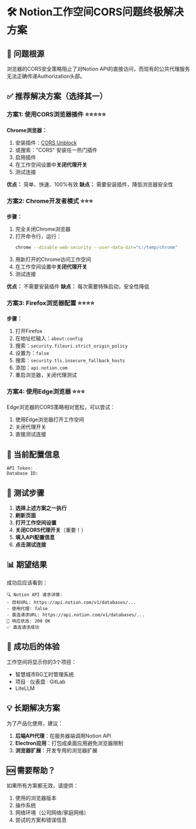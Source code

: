 # 🛠️ Notion工作空间CORS问题终极解决方案

## 🚨 问题根源
浏览器的CORS安全策略阻止了对Notion API的直接访问，而现有的公共代理服务无法正确传递Authorization头部。

## ✅ 推荐解决方案（选择其一）

### 方案1: 使用CORS浏览器插件 ⭐️⭐️⭐️⭐️⭐️

**Chrome浏览器：**
1. 安装插件：[CORS Unblock](https://chrome.google.com/webstore/detail/cors-unblock/lfhmikememgdcahcdlaciloancbhjino)
2. 或搜索："CORS" 安装任一热门插件
3. 启用插件
4. 在工作空间设置中**关闭代理开关**
5. 测试连接

**优点：** 简单、快速、100%有效
**缺点：** 需要安装插件，降低浏览器安全性

### 方案2: Chrome开发者模式 ⭐️⭐️⭐️

**步骤：**
1. 完全关闭Chrome浏览器
2. 打开命令行，运行：
   ```bash
   chrome --disable-web-security --user-data-dir="c:/temp/chrome"
   ```
3. 用新打开的Chrome访问工作空间
4. 在工作空间设置中**关闭代理开关**
5. 测试连接

**优点：** 不需要安装插件
**缺点：** 每次需要特殊启动，安全性降低

### 方案3: Firefox浏览器配置 ⭐️⭐️⭐️⭐️

**步骤：**
1. 打开Firefox
2. 在地址栏输入：`about:config`
3. 搜索：`security.fileuri.strict_origin_policy`
4. 设置为：`false`
5. 搜索：`security.tls.insecure_fallback_hosts`
6. 添加：`api.notion.com`
7. 重启浏览器，关闭代理测试

### 方案4: 使用Edge浏览器 ⭐️⭐️⭐️

Edge浏览器的CORS策略相对宽松，可以尝试：
1. 使用Edge浏览器打开工作空间
2. 关闭代理开关
3. 直接测试连接

## 🎯 当前配置信息

```
API Token: 
Database ID: 
```

## 🔧 测试步骤

1. **选择上述方案之一执行**
2. **刷新页面**
3. **打开工作空间设置**
4. **关闭CORS代理开关**（重要！）
5. **填入API配置信息**
6. **点击测试连接**

## 📊 期望结果

成功后应该看到：
```
🔍 Notion API 请求详情:
- 目标URL: https://api.notion.com/v1/databases/...
- 使用代理: false
- 直连请求URL: https://api.notion.com/v1/databases/...
📡 响应状态: 200 OK
✅ 直连请求成功
```

## 🎉 成功后的体验

工作空间将显示你的3个项目：
- 智慧城市BG工时管理系统
- 项目 · 仪表盘 · GitLab  
- LiteLLM

## 💡 长期解决方案

为了产品化使用，建议：
1. **后端API代理**：在服务器端调用Notion API
2. **Electron应用**：打包成桌面应用避免浏览器限制
3. **浏览器扩展**：开发专用的浏览器扩展

## 🆘 需要帮助？

如果所有方案都无效，请提供：
1. 使用的浏览器版本
2. 操作系统
3. 网络环境（公司网络/家庭网络）
4. 尝试的方案和错误信息